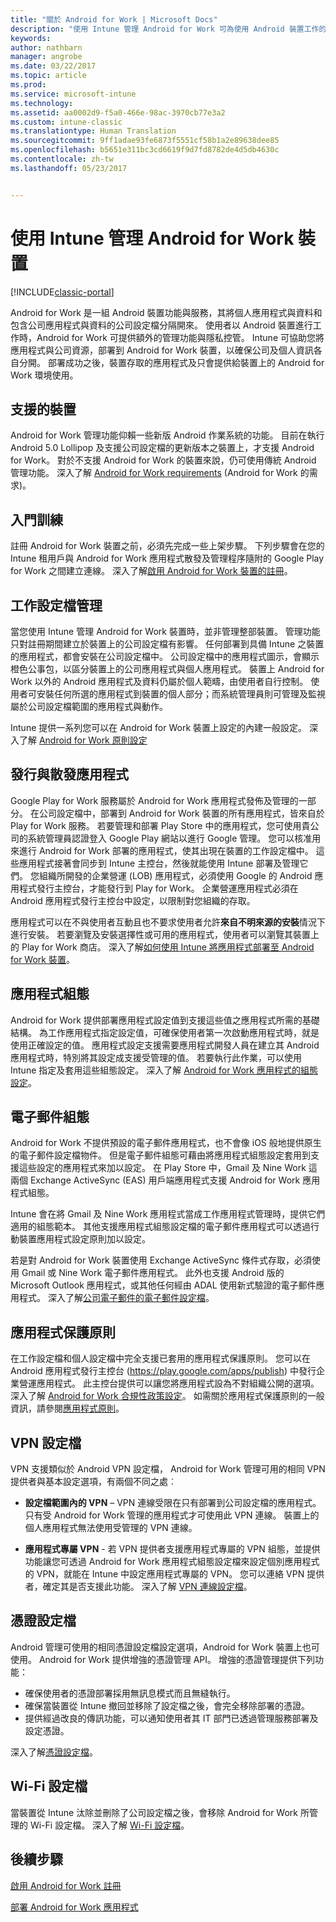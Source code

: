 ```yaml
---
title: "關於 Android for Work | Microsoft Docs"
description: "使用 Intune 管理 Android for Work 可為使用 Android 裝置工作的使用者，提供額外的管理功能與隱私權。"
keywords: 
author: nathbarn
manager: angrobe
ms.date: 03/22/2017
ms.topic: article
ms.prod: 
ms.service: microsoft-intune
ms.technology: 
ms.assetid: aa0002d9-f5a0-466e-98ac-3970cb77e3a2
ms.custom: intune-classic
ms.translationtype: Human Translation
ms.sourcegitcommit: 9ff1adae93fe6873f5551cf58b1a2e89638dee85
ms.openlocfilehash: b5651e311bc3cd6619f9d7fd8782de4d5db4630c
ms.contentlocale: zh-tw
ms.lasthandoff: 05/23/2017


---
```


# <a name="manage-android-for-work-devices-with-intune"></a>使用 Intune 管理 Android for Work 裝置

[!INCLUDE[classic-portal](../includes/classic-portal.md)]

Android for Work 是一組 Android 裝置功能與服務，其將個人應用程式與資料和包含公司應用程式與資料的公司設定檔分隔開來。 使用者以 Android 裝置進行工作時，Android for Work 可提供額外的管理功能與隱私控管。 Intune 可協助您將應用程式與公司資源，部署到 Android for Work 裝置，以確保公司及個人資訊各自分開。 部署成功之後，裝置存取的應用程式及只會提供給裝置上的 Android for Work 環境使用。

## <a name="supported-devices"></a>支援的裝置

Android for Work 管理功能仰賴一些新版 Android 作業系統的功能。 目前在執行 Android 5.0 Lollipop 及支援公司設定檔的更新版本之裝置上，才支援 Android for Work。 對於不支援 Android for Work 的裝置來說，仍可使用傳統 Android 管理功能。 深入了解 [Android for Work requirements](https://support.google.com/work/android/answer/6174145?hl=en&ref_topic=6151012) (Android for Work 的需求)。

## <a name="onboarding"></a>入門訓練

註冊 Android for Work 裝置之前，必須先完成一些上架步驟。 下列步驟會在您的 Intune 租用戶與 Android for Work 應用程式散發及管理程序隨附的 Google Play for Work 之間建立連線。 深入了解[啟用 Android for Work 裝置的註冊](/intune-classic/deploy-use/set-up-android-for-work)。

## <a name="work-profile-management"></a>工作設定檔管理

當您使用 Intune 管理 Android for Work 裝置時，並非管理整部裝置。 管理功能只對註冊期間建立於裝置上的公司設定檔有影響。 任何部署到具備 Intune 之裝置的應用程式，都會安裝在公司設定檔中。 公司設定檔中的應用程式圖示，會顯示橙色公事包，以區分裝置上的公司應用程式與個人應用程式。 裝置上 Android for Work 以外的 Android 應用程式及資料仍屬於個人範疇，由使用者自行控制。 使用者可安裝任何所選的應用程式到裝置的個人部分；而系統管理員則可管理及監視屬於公司設定檔範圍的應用程式與動作。

Intune 提供一系列您可以在 Android for Work 裝置上設定的內建一般設定。 深入了解 [Android for Work 原則設定](android-for-work-policy-settings-in-microsoft-intune.md)

## <a name="app-publishing-and-distribution"></a>發行與散發應用程式

Google Play for Work 服務屬於 Android for Work 應用程式發佈及管理的一部分。 在公司設定檔中，部署到 Android for Work 裝置的所有應用程式，皆來自於 Play for Work 服務。 若要管理和部署 Play Store 中的應用程式，您可使用貴公司的系統管理員認證登入 Google Play 網站以進行 Google 管理。 您可以核准用來進行 Android for Work 部署的應用程式，使其出現在裝置的工作設定檔中。 這些應用程式接著會同步到 Intune 主控台，然後就能使用 Intune 部署及管理它們。 您組織所開發的企業營運 (LOB) 應用程式，必須使用 Google 的 Android 應用程式發行主控台，才能發行到 Play for Work。 企業營運應用程式必須在 Android 應用程式發行主控台中設定，以限制對您組織的存取。

應用程式可以在不與使用者互動且也不要求使用者允許**來自不明來源的安裝**情況下進行安裝。 若要瀏覽及安裝選擇性或可用的應用程式，使用者可以瀏覽其裝置上的 Play for Work 商店。 深入了解[如何使用 Intune 將應用程式部署至 Android for Work 裝置](/intune-classic/deploy-use/android-for-work-apps)。

## <a name="app-configuration"></a>應用程式組態

Android for Work 提供部署應用程式設定值到支援這些值之應用程式所需的基礎結構。 為工作應用程式指定設定值，可確保使用者第一次啟動應用程式時，就是使用正確設定的值。 應用程式設定支援需要應用程式開發人員在建立其 Android 應用程式時，特別將其設定成支援受管理的值。 若要執行此作業，可以使用 Intune 指定及套用這些組態設定。 深入了解 [Android for Work 應用程式的組態設定](afw-app-configuration-policy.md)。

## <a name="email-configuration"></a>電子郵件組態

Android for Work 不提供預設的電子郵件應用程式，也不會像 iOS 般地提供原生的電子郵件設定檔物件。 但是電子郵件組態可藉由將應用程式組態設定套用到支援這些設定的應用程式來加以設定。 在 Play Store 中，Gmail 及 Nine Work 這兩個 Exchange ActiveSync (EAS) 用戶端應用程式支援 Android for Work 應用程式組態。

Intune 會在將 Gmail 及 Nine Work 應用程式當成工作應用程式管理時，提供它們適用的組態範本。 其他支援應用程式組態設定檔的電子郵件應用程式可以透過行動裝置應用程式設定原則加以設定。

若是對 Android for Work 裝置使用 Exchange ActiveSync 條件式存取，必須使用 Gmail 或 Nine Work 電子郵件應用程式。 此外也支援 Android 版的 Microsoft Outlook 應用程式，或其他任何經由 ADAL 使用新式驗證的電子郵件應用程式。 深入了解[公司電子郵件的電子郵件設定檔](configure-access-to-corporate-email-using-email-profiles-with-microsoft-intune.md)。

## <a name="app-protection-policies"></a>應用程式保護原則

在工作設定檔和個人設定檔中完全支援已套用的應用程式保護原則。 您可以在 Android 應用程式發行主控台 (https://play.google.com/apps/publish) 中發行企業營運應用程式。 此主控台提供可以讓您將應用程式設為不對組織公開的選項。 深入了解 [Android for Work 合規性政策設定](afw-compliance-policy-settings-in-microsoft-intune.md)。 如需關於應用程式保護原則的一般資訊，請參閱[應用程式原則](protect-app-data-using-mobile-app-management-policies-with-microsoft-intune.md)。

## <a name="vpn-profiles"></a>VPN 設定檔

VPN 支援類似於 Android VPN 設定檔， Android for Work 管理可用的相同 VPN 提供者與基本設定選項，有兩個不同之處︰

-  **設定檔範圍內的 VPN** – VPN 連線受限在只有部署到公司設定檔的應用程式。 只有受 Android for Work 管理的應用程式才可使用此 VPN 連線。 裝置上的個人應用程式無法使用受管理的 VPN 連線。

-  **應用程式專屬 VPN** - 若 VPN 提供者支援應用程式專屬的 VPN 組態，並提供功能讓您可透過 Android for Work 應用程式組態設定檔來設定個別應用程式的 VPN，就能在 Intune 中設定應用程式專屬的 VPN。 您可以連絡 VPN 提供者，確定其是否支援此功能。 深入了解 [VPN 連線設定檔](vpn-connections-in-microsoft-intune.md)。

## <a name="certificate-profiles"></a>憑證設定檔

Android 管理可使用的相同憑證設定檔設定選項，Android for Work 裝置上也可使用。 Android for Work 提供增強的憑證管理 API。 增強的憑證管理提供下列功能：

- 確保使用者的憑證部署採用無訊息模式而且無縫執行。
-  確保當裝置從 Intune 撤回並移除了設定檔之後，會完全移除部署的憑證。
-  提供經過改良的傳訊功能，可以通知使用者其 IT 部門已透過管理服務部署及設定憑證。

深入了解[憑證設定檔](secure-resource-access-with-certificate-profiles.md)。

## <a name="wi-fi-profiles"></a>Wi-Fi 設定檔

當裝置從 Intune 汰除並刪除了公司設定檔之後，會移除 Android for Work 所管理的 Wi-Fi 設定檔。 深入了解 [Wi-Fi 設定檔](wi-fi-connections-in-microsoft-intune.md)。

## <a name="next-steps"></a>後續步驟
[啟用 Android for Work 註冊](/intune-classic/deploy-use/set-up-android-for-work)

[部署 Android for Work 應用程式](/intune-classic/deploy-use/android-for-work-apps)

